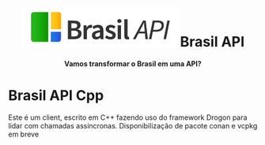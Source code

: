 <h1 align="center"><img src="https://github.com/BrasilAPI/BrasilAPI/blob/main/public/brasilapi-logo-small.png?raw=true">Brasil API</h1>

<div align="center">
  <p>
    <strong>Vamos transformar o Brasil em uma API?</strong>
  </p>
</div>

# Brasil API Cpp

Este é um client, escrito em C++ fazendo uso do framework Drogon para lidar com chamadas assíncronas.
Disponibilização de pacote conan e vcpkg em breve
